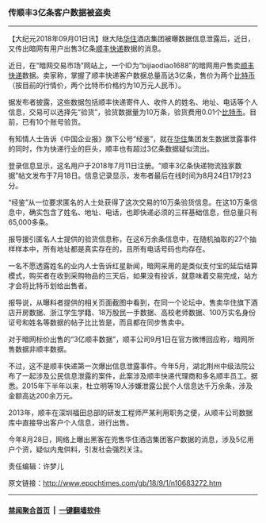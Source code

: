 ### 传顺丰3亿条客户数据被盗卖
------------------------

<p>【大纪元2018年09月01日讯】继大陆<a href="http://www.epochtimes.com/gb/tag/%E5%8D%8E%E4%BD%8F.html">华住</a>酒店集团被曝数据信息泄露后，近日，又传出暗网有用户出售3亿条<a href="http://www.epochtimes.com/gb/tag/%E9%A1%BA%E4%B8%B0%E5%BF%AB%E9%80%92.html">顺丰快递</a>数据的消息。</p>
<p>近日，在“暗网交易市场”网站上，一个ID为“bijiaodiao1688”的暗网用户售卖<a href="http://www.epochtimes.com/gb/tag/%E9%A1%BA%E4%B8%B0%E5%BF%AB%E9%80%92.html">顺丰快递</a>数据。卖家称，掌握了顺丰快递客户数据总量高达3亿条，售价为两个<a href="http://www.epochtimes.com/gb/tag/%E6%AF%94%E7%89%B9%E5%B8%81.html">比特币</a>（按目前的行情价，两个比特币价格约为10万元人民币）。</p>
<p>据发布者披露，这些数据包括顺丰快递寄件人、收件人的姓名、地址、电话等个人信息，交易可以选择先“验货”，验货数据量为10万条，验货费用0.01个<a href="http://www.epochtimes.com/gb/tag/%E6%AF%94%E7%89%B9%E5%B8%81.html">比特币</a>。目前，已有10个账号验货。</p>
<p>有知情人士告诉《中国企业报》旗下公号“经鉴”，就在<a href="http://www.epochtimes.com/gb/tag/%E5%8D%8E%E4%BD%8F.html">华住</a>集团发生数据泄露事件的同时，作为快递行业的巨头，顺丰也有超过3亿条数据疑似流出。</p>
<p>登录信息显示，这名用户于2018年7月11日注册。“顺丰3亿条快递物流独家数据”帖文发布于7月18日。信息记录显示，发布者最后在线时间为8月24日17时23分。</p>
<p>“经鉴”从一位要求匿名的人士处获得了这次交易的10万条验货信息。在这10万条信息中，确实包含了姓名、地址、电话，也即快递必须的三样基础信息，但总量只有65,000多条。</p>
<p>报导援引匿名人士提供的验货信息称，在这6万余条信息中，在随机抽取的27个抽样样本中，所有地址都是真实存在的，且所有电话号码也均存在。</p>
<p>一名不愿透露姓名的业内人士告诉红星新闻，暗网采用的是类似支付宝的延后结算模式，购买者在收到采购物品的三天后，如果没有投诉，就意味着交易完成，站方才会将比特币划给出售者。</p>
<p>报导说，从曝料者提供的相关页面截图中看到，在同一个论坛中，售卖华住旗下酒店开房数据、浙江学生学籍、18万股民一手数据、高校老师数据、100万实名身份证号和姓名等数据的帖子比比皆是，而且都在同步售卖中。</p>
<p>对于暗网标价出售的“3亿顺丰数据”，顺丰公司9月1日在官方微博回应称，暗网所售数据非顺丰数据。</p>
<p>不过，这不是顺丰快递第一次爆出信息泄露事件。今年5月，湖北荆州中级法院公布了一起涉及公民信息泄露的案件，此案涉及顺丰快递代理商和多名顺丰员工。据悉。2015年下半年以来，杜立明等19人涉嫌泄露公民个人信息达千万余条，涉及金额高达200余万元。</p>
<p>2013年，顺丰在深圳福田总部的研发工程师严某利用职务之便，从顺丰公司数据库中直接导出客户个人信息，进行出售。</p>
<p>今年8月28日，网络上曝出黑客在兜售华住酒店集团客户数据的消息，涉及5亿用户个资，疑似内鬼供料，引发社会强烈关注。</p>
<p>责任编辑：许梦儿</p>

原文链接：http://www.epochtimes.com/gb/18/9/1/n10683272.htm


------------------------
#### [禁闻聚合首页](https://github.com/gfw-breaker/banned-news/blob/master/README.md) &nbsp;|&nbsp;  [一键翻墙软件](https://github.com/gfw-breaker/nogfw/blob/master/README.md)